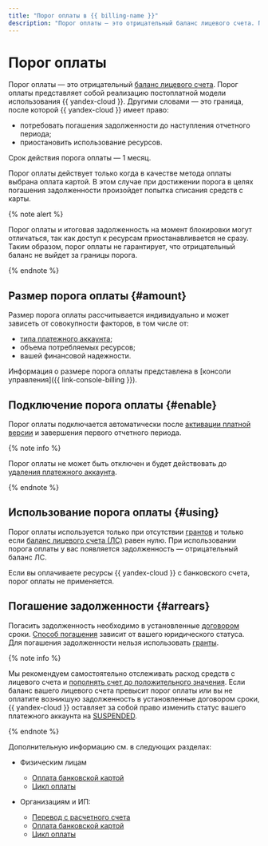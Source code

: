 ```yaml
---
title: "Порог оплаты в {{ billing-name }}"
description: "Порог оплаты — это отрицательный баланс лицевого счета. Порог оплаты представляет собой реализацию постоплатной модели использования {{ yandex-cloud }}." 
---
```


# Порог оплаты

Порог оплаты — это отрицательный [баланс лицевого счета](../concepts/personal-account.md#balance). Порог оплаты представляет собой реализацию постоплатной модели использования {{ yandex-cloud }}. Другими словами — это граница, после которой {{ yandex-cloud }} имеет право:
* потребовать погашения задолженности до наступления отчетного периода;
* приостановить использование ресурсов. 

Срок действия порога оплаты — 1 месяц.

Порог оплаты действует только когда в качестве метода оплаты выбрана оплата картой. В этом случае при достижении порога в целях погашения задолженности произойдет попытка списания средств с карты.

{% note alert %}

Порог оплаты и итоговая задолженность на момент блокировки могут отличаться, так как доступ к ресурсам приостанавливается не сразу. Таким образом, порог оплаты не гарантирует, что отрицательный баланс не выйдет за границы порога.

{% endnote %} 


## Размер порога оплаты {#amount}

Размер порога оплаты рассчитывается индивидуально и может зависеть от совокупности факторов, в том числе от:
- [типа платежного аккаунта](../concepts/billing-account.md#ba-types);
- объема потребляемых ресурсов;
- вашей финансовой надежности.

Информация о размере порога оплаты представлена в [консоли управления]({{ link-console-billing }}).

## Подключение порога оплаты {#enable}

Порог оплаты подключается автоматически после [активации платной версии](../operations/activate-commercial.md) и завершения первого отчетного периода.

{% note info %}

Порог оплаты не может быть отключен и будет действовать до [удаления платежного аккаунта](../operations/delete-account.md).

{% endnote %}

## Использование порога оплаты {#using}

Порог оплаты используется только при отсутствии [грантов](../concepts/bonus-account.md) и только если [баланс лицевого счета (ЛС)](../concepts/personal-account.md#balance) равен нулю. При использовании порога оплаты у вас появляется задолженность — отрицательный баланс ЛС. 

Если вы оплачиваете ресурсы {{ yandex-cloud }} с банковского счета, порог оплаты не применяется.


## Погашение задолженности {#arrears}

Погасить задолженность необходимо в установленные [договором](../concepts/contract.md) сроки. [Способ погашения](../payment/index.md) зависит от вашего юридического статуса. Для погашения задолженности нельзя использовать [гранты](bonus-account.md).

{% note info %}

Мы рекомендуем самостоятельно отслеживать расход средств с лицевого счета и [пополнять счет до положительного значения](../operations/pay-the-bill.md). Если баланс вашего лицевого счета превысит порог оплаты или вы не оплатите возникшую задолженность в установленные договором сроки, {{ yandex-cloud }} оставляет за собой право изменить статус вашего платежного аккаунта на [SUSPENDED](../concepts/billing-account-statuses.md).

{% endnote %}

Дополнительную информацию см. в следующих разделах:
* Физическим лицам
    * [Оплата банковской картой](../payment/payment-methods-individual.md)
    * [Цикл оплаты](../payment/billing-cycle-individual.md)

* Организациям и ИП:
    * [Перевод с расчетного счета](../payment/payment-methods-business.md)
    * [Оплата банковской картой](../payment/payment-methods-card-business.md)
    * [Цикл оплаты](../payment/billing-cycle-business.md)
